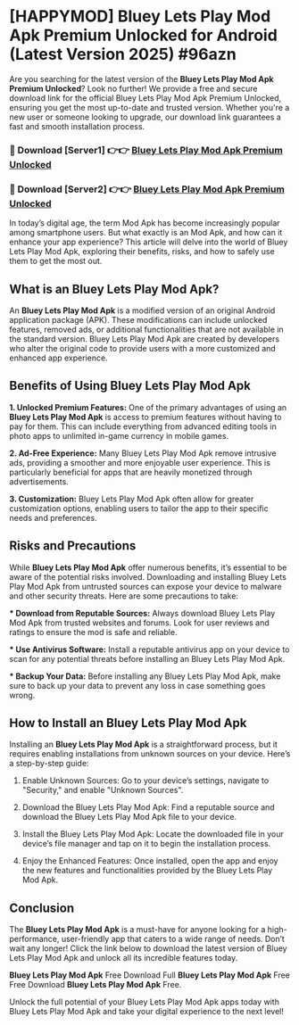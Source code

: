 # [HAPPYMOD] Bluey Lets Play Mod Apk Premium Unlocked for Android (Latest Version 2025) #96azn

Are you searching for the latest version of the <strong>Bluey Lets Play Mod Apk Premium Unlocked</strong>? Look no further! We provide a free and secure download link for the official Bluey Lets Play Mod Apk Premium Unlocked, ensuring you get the most up-to-date and trusted version. Whether you're a new user or someone looking to upgrade, our download link guarantees a fast and smooth installation process.


<h3>🔴 Download [Server1] 👉👉 <a href="https://appsnew.pages.dev?q=Bluey+Lets+Play+Mod+Apk">Bluey Lets Play Mod Apk Premium Unlocked</a></h3>

<h3>🔴 Download [Server2] 👉👉 <a href="https://appsnew.pages.dev?q=Bluey+Lets+Play+Mod+Apk">Bluey Lets Play Mod Apk Premium Unlocked</a></h3>


In today’s digital age, the term Mod Apk has become increasingly popular among smartphone users. But what exactly is an Mod Apk, and how can it enhance your app experience? This article will delve into the world of Bluey Lets Play Mod Apk, exploring their benefits, risks, and how to safely use them to get the most out.


<h2>What is an Bluey Lets Play Mod Apk?</h2>

An <strong>Bluey Lets Play Mod Apk</strong> is a modified version of an original Android application package (APK). These modifications can include unlocked features, removed ads, or additional functionalities that are not available in the standard version. Bluey Lets Play Mod Apk are created by developers who alter the original code to provide users with a more customized and enhanced app experience.


<h2>Benefits of Using Bluey Lets Play Mod Apk</h2>

<strong> 1. Unlocked Premium Features:</strong> One of the primary advantages of using an <strong>Bluey Lets Play Mod Apk</strong> is access to premium features without having to pay for them. This can include everything from advanced editing tools in photo apps to unlimited in-game currency in mobile games.

<strong> 2. Ad-Free Experience:</strong> Many Bluey Lets Play Mod Apk remove intrusive ads, providing a smoother and more enjoyable user experience. This is particularly beneficial for apps that are heavily monetized through advertisements.

<strong> 3. Customization:</strong> Bluey Lets Play Mod Apk often allow for greater customization options, enabling users to tailor the app to their specific needs and preferences.


<h2>Risks and Precautions</h2>

While <strong>Bluey Lets Play Mod Apk</strong> offer numerous benefits, it’s essential to be aware of the potential risks involved. Downloading and installing Bluey Lets Play Mod Apk from untrusted sources can expose your device to malware and other security threats. Here are some precautions to take:

<strong> * Download from Reputable Sources:</strong> Always download Bluey Lets Play Mod Apk from trusted websites and forums. Look for user reviews and ratings to ensure the mod is safe and reliable.

<strong> * Use Antivirus Software:</strong> Install a reputable antivirus app on your device to scan for any potential threats before installing an Bluey Lets Play Mod Apk.

<strong> * Backup Your Data:</strong> Before installing any Bluey Lets Play Mod Apk, make sure to back up your data to prevent any loss in case something goes wrong.


<h2>How to Install an Bluey Lets Play Mod Apk</h2>

Installing an <strong>Bluey Lets Play Mod Apk</strong> is a straightforward process, but it requires enabling installations from unknown sources on your device. Here’s a step-by-step guide:

 1. Enable Unknown Sources: Go to your device’s settings, navigate to "Security," and enable "Unknown Sources".

 2. Download the Bluey Lets Play Mod Apk: Find a reputable source and download the Bluey Lets Play Mod Apk file to your device.

 3. Install the Bluey Lets Play Mod Apk: Locate the downloaded file in your device’s file manager and tap on it to begin the installation process.

 4. Enjoy the Enhanced Features: Once installed, open the app and enjoy the new features and functionalities provided by the Bluey Lets Play Mod Apk.


<h2><strong>Conclusion</strong></h2>

The <strong>Bluey Lets Play Mod Apk</strong> is a must-have for anyone looking for a high-performance, user-friendly app that caters to a wide range of needs. Don’t wait any longer! Click the link below to download the latest version of Bluey Lets Play Mod Apk and unlock all its incredible features today.

<strong>Bluey Lets Play Mod Apk</strong> Free Download Full <strong>Bluey Lets Play Mod Apk</strong> Free Free Download <strong>Bluey Lets Play Mod Apk</strong> Free.

Unlock the full potential of your Bluey Lets Play Mod Apk apps today with Bluey Lets Play Mod Apk and take your digital experience to the next level!